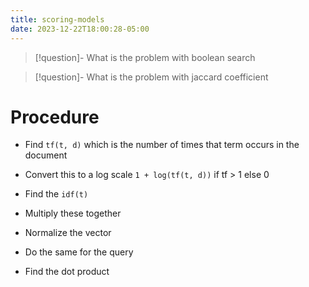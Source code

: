 ```yaml
---
title: scoring-models
date: 2023-12-22T18:00:28-05:00
---
```


> [!question]- What is the problem with boolean search

> [!question]- What is the problem with jaccard coefficient

# Procedure

- Find `tf(t, d)` which is the number of times that term occurs in the document
- Convert this to a log scale `1 + log(tf(t, d))` if tf > 1 else 0
- Find the `idf(t)`
- Multiply these together
- Normalize the vector

- Do the same for the query
- Find the dot product

